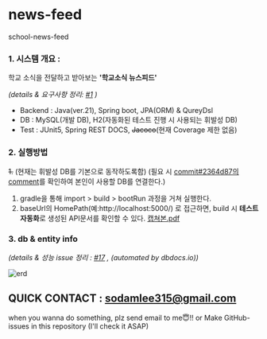 # news-feed
school-news-feed


### 1. 시스템 개요 : 
학교 소식을 전달하고 받아보는 **'학교소식 뉴스피드'**

*(details & 요구사항 정리: [#1](https://github.com/sodaMelon/news-feed/issues/1) )*
* Backend : Java(ver.21), Spring boot, JPA(ORM) & QureyDsl
* DB : MySQL(개발 DB), H2(자동화된 테스트 진행 시 사용되는 휘발성 DB)
* Test : JUnit5, Spring REST DOCS, ~~Jacoco~~(현재 Coverage 제한 없음)



### 2. 실행방법
~~1.~~ (현재는 휘발성 DB를 기본으로 동작하도록함) (필요 시 [commit#2364d87의 comment](https://github.com/sodaMelon/news-feed/commit/2364d8736271786e1627a6b8f393624226812a51)를 확인하여 본인이 사용할 DB를 연결한다.)
1) gradle을 통해 import > build > bootRun 과정을 거쳐 실행한다.
2) baseUrl의 HomePath(예:http://localhost:5000/) 로 접근하면, build 시 **테스트 자동화**로 생성된 API문서를 확인할 수 있다. [캡쳐본.pdf](https://github.com/sodaMelon/news-feed)

### 3. db & entity info 
*(details & 성능 issue 정리 : [#17](https://github.com/sodaMelon/news-feed/issues/17) , (automated by dbdocs.io))*

![erd](https://github.com/sodaMelon/news-feed/assets/66295123/30e63f45-919d-4739-b429-97122784b2fe)


 ## QUICK CONTACT : sodamlee315@gmail.com
when you wanna do something, plz send email to me😇!! or Make GitHub-issues in this repository (I'll check it ASAP)
